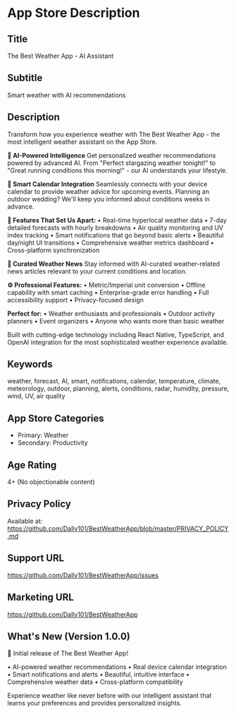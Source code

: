 # App Store Description

## Title
The Best Weather App - AI Assistant

## Subtitle
Smart weather with AI recommendations

## Description

Transform how you experience weather with The Best Weather App - the most intelligent weather assistant on the App Store.

**🤖 AI-Powered Intelligence**
Get personalized weather recommendations powered by advanced AI. From "Perfect stargazing weather tonight!" to "Great running conditions this morning!" - our AI understands your lifestyle.

**📅 Smart Calendar Integration**
Seamlessly connects with your device calendar to provide weather advice for upcoming events. Planning an outdoor wedding? We'll keep you informed about conditions weeks in advance.

**🌟 Features That Set Us Apart:**
• Real-time hyperlocal weather data
• 7-day detailed forecasts with hourly breakdowns
• Air quality monitoring and UV index tracking
• Smart notifications that go beyond basic alerts
• Beautiful day/night UI transitions
• Comprehensive weather metrics dashboard
• Cross-platform synchronization

**📰 Curated Weather News**
Stay informed with AI-curated weather-related news articles relevant to your current conditions and location.

**⚙️ Professional Features:**
• Metric/Imperial unit conversion
• Offline capability with smart caching
• Enterprise-grade error handling
• Full accessibility support
• Privacy-focused design

**Perfect for:**
• Weather enthusiasts and professionals
• Outdoor activity planners
• Event organizers
• Anyone who wants more than basic weather

Built with cutting-edge technology including React Native, TypeScript, and OpenAI integration for the most sophisticated weather experience available.

## Keywords
weather, forecast, AI, smart, notifications, calendar, temperature, climate, meteorology, outdoor, planning, alerts, conditions, radar, humidity, pressure, wind, UV, air quality

## App Store Categories
- Primary: Weather
- Secondary: Productivity

## Age Rating
4+ (No objectionable content)

## Privacy Policy
Available at: https://github.com/Dally101/BestWeatherApp/blob/master/PRIVACY_POLICY.md

## Support URL
https://github.com/Dally101/BestWeatherApp/issues

## Marketing URL
https://github.com/Dally101/BestWeatherApp

## What's New (Version 1.0.0)
🎉 Initial release of The Best Weather App!

• AI-powered weather recommendations
• Real device calendar integration
• Smart notifications and alerts
• Beautiful, intuitive interface
• Comprehensive weather data
• Cross-platform compatibility

Experience weather like never before with our intelligent assistant that learns your preferences and provides personalized insights. 